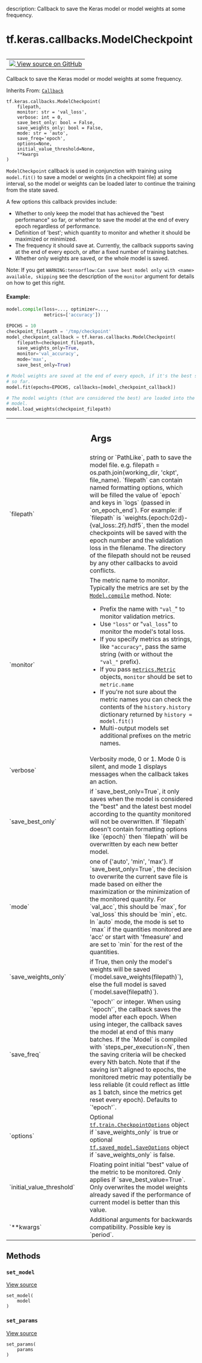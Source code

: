 description: Callback to save the Keras model or model weights at some frequency.

<div itemscope itemtype="http://developers.google.com/ReferenceObject">
<meta itemprop="name" content="tf.keras.callbacks.ModelCheckpoint" />
<meta itemprop="path" content="Stable" />
<meta itemprop="property" content="__init__"/>
<meta itemprop="property" content="set_model"/>
<meta itemprop="property" content="set_params"/>
</div>

# tf.keras.callbacks.ModelCheckpoint

<!-- Insert buttons and diff -->

<table class="tfo-notebook-buttons tfo-api nocontent" align="left">
<td>
  <a target="_blank" href="https://github.com/keras-team/keras/tree/v2.15.0/keras/callbacks.py#L1224-L1747">
    <img src="https://www.tensorflow.org/images/GitHub-Mark-32px.png" />
    View source on GitHub
  </a>
</td>
</table>



Callback to save the Keras model or model weights at some frequency.

Inherits From: [`Callback`](../../../tf/keras/callbacks/Callback.md)

<pre class="devsite-click-to-copy prettyprint lang-py tfo-signature-link">
<code>tf.keras.callbacks.ModelCheckpoint(
    filepath,
    monitor: str = &#x27;val_loss&#x27;,
    verbose: int = 0,
    save_best_only: bool = False,
    save_weights_only: bool = False,
    mode: str = &#x27;auto&#x27;,
    save_freq=&#x27;epoch&#x27;,
    options=None,
    initial_value_threshold=None,
    **kwargs
)
</code></pre>



<!-- Placeholder for "Used in" -->

`ModelCheckpoint` callback is used in conjunction with training using
`model.fit()` to save a model or weights (in a checkpoint file) at some
interval, so the model or weights can be loaded later to continue the
training from the state saved.

A few options this callback provides include:

- Whether to only keep the model that has achieved the "best performance" so
  far, or whether to save the model at the end of every epoch regardless of
  performance.
- Definition of 'best'; which quantity to monitor and whether it should be
  maximized or minimized.
- The frequency it should save at. Currently, the callback supports saving
  at the end of every epoch, or after a fixed number of training batches.
- Whether only weights are saved, or the whole model is saved.

Note: If you get `WARNING:tensorflow:Can save best model only with <name>
available, skipping` see the description of the `monitor` argument for
details on how to get this right.

#### Example:



```python
model.compile(loss=..., optimizer=...,
              metrics=['accuracy'])

EPOCHS = 10
checkpoint_filepath = '/tmp/checkpoint'
model_checkpoint_callback = tf.keras.callbacks.ModelCheckpoint(
    filepath=checkpoint_filepath,
    save_weights_only=True,
    monitor='val_accuracy',
    mode='max',
    save_best_only=True)

# Model weights are saved at the end of every epoch, if it's the best seen
# so far.
model.fit(epochs=EPOCHS, callbacks=[model_checkpoint_callback])

# The model weights (that are considered the best) are loaded into the
# model.
model.load_weights(checkpoint_filepath)
```

<!-- Tabular view -->
 <table class="responsive fixed orange">
<colgroup><col width="214px"><col></colgroup>
<tr><th colspan="2"><h2 class="add-link">Args</h2></th></tr>

<tr>
<td>
`filepath`<a id="filepath"></a>
</td>
<td>
string or `PathLike`, path to save the model file. e.g.
filepath = os.path.join(working_dir, 'ckpt', file_name). `filepath`
can contain named formatting options, which will be filled the value
of `epoch` and keys in `logs` (passed in `on_epoch_end`). For example:
if `filepath` is `weights.{epoch:02d}-{val_loss:.2f}.hdf5`, then the
model checkpoints will be saved with the epoch number and the
validation loss in the filename. The directory of the filepath should
not be reused by any other callbacks to avoid conflicts.
</td>
</tr><tr>
<td>
`monitor`<a id="monitor"></a>
</td>
<td>
The metric name to monitor. Typically the metrics are set by
the <a href="../../../tf/keras/Model.md#compile"><code>Model.compile</code></a> method. Note:

* Prefix the name with `"val_`" to monitor validation metrics.
* Use `"loss"` or "`val_loss`" to monitor the model's total loss.
* If you specify metrics as strings, like `"accuracy"`, pass the same
  string (with or without the `"val_"` prefix).
* If you pass <a href="../../../tf/keras/metrics/Metric.md"><code>metrics.Metric</code></a> objects, `monitor` should be set to
  `metric.name`
* If you're not sure about the metric names you can check the contents
  of the `history.history` dictionary returned by
  `history = model.fit()`
* Multi-output models set additional prefixes on the metric names.
</td>
</tr><tr>
<td>
`verbose`<a id="verbose"></a>
</td>
<td>
Verbosity mode, 0 or 1. Mode 0 is silent, and mode 1
displays messages when the callback takes an action.
</td>
</tr><tr>
<td>
`save_best_only`<a id="save_best_only"></a>
</td>
<td>
if `save_best_only=True`, it only saves when the model
is considered the "best" and the latest best model according to the
quantity monitored will not be overwritten. If `filepath` doesn't
contain formatting options like `{epoch}` then `filepath` will be
overwritten by each new better model.
</td>
</tr><tr>
<td>
`mode`<a id="mode"></a>
</td>
<td>
one of {'auto', 'min', 'max'}. If `save_best_only=True`, the
decision to overwrite the current save file is made based on either
the maximization or the minimization of the monitored quantity.
For `val_acc`, this should be `max`, for `val_loss` this should be
`min`, etc. In `auto` mode, the mode is set to `max` if the quantities
monitored are 'acc' or start with 'fmeasure' and are set to `min` for
the rest of the quantities.
</td>
</tr><tr>
<td>
`save_weights_only`<a id="save_weights_only"></a>
</td>
<td>
if True, then only the model's weights will be saved
(`model.save_weights(filepath)`), else the full model is saved
(`model.save(filepath)`).
</td>
</tr><tr>
<td>
`save_freq`<a id="save_freq"></a>
</td>
<td>
`'epoch'` or integer. When using `'epoch'`, the callback
saves the model after each epoch. When using integer, the callback
saves the model at end of this many batches. If the `Model` is
compiled with `steps_per_execution=N`, then the saving criteria will
be checked every Nth batch. Note that if the saving isn't aligned to
epochs, the monitored metric may potentially be less reliable (it
could reflect as little as 1 batch, since the metrics get reset every
epoch). Defaults to `'epoch'`.
</td>
</tr><tr>
<td>
`options`<a id="options"></a>
</td>
<td>
Optional <a href="../../../tf/train/CheckpointOptions.md"><code>tf.train.CheckpointOptions</code></a> object if
`save_weights_only` is true or optional <a href="../../../tf/saved_model/SaveOptions.md"><code>tf.saved_model.SaveOptions</code></a>
object if `save_weights_only` is false.
</td>
</tr><tr>
<td>
`initial_value_threshold`<a id="initial_value_threshold"></a>
</td>
<td>
Floating point initial "best" value of the
metric to be monitored. Only applies if `save_best_value=True`. Only
overwrites the model weights already saved if the performance of
current model is better than this value.
</td>
</tr><tr>
<td>
`**kwargs`<a id="**kwargs"></a>
</td>
<td>
Additional arguments for backwards compatibility. Possible key
is `period`.
</td>
</tr>
</table>



## Methods

<h3 id="set_model"><code>set_model</code></h3>

<a target="_blank" class="external" href="https://github.com/keras-team/keras/tree/v2.15.0/keras/callbacks.py#L694-L695">View source</a>

<pre class="devsite-click-to-copy prettyprint lang-py tfo-signature-link">
<code>set_model(
    model
)
</code></pre>




<h3 id="set_params"><code>set_params</code></h3>

<a target="_blank" class="external" href="https://github.com/keras-team/keras/tree/v2.15.0/keras/callbacks.py#L691-L692">View source</a>

<pre class="devsite-click-to-copy prettyprint lang-py tfo-signature-link">
<code>set_params(
    params
)
</code></pre>







